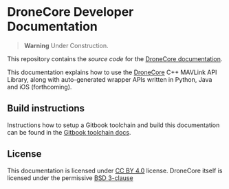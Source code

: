 # DroneCore Developer Documentation

> **Warning** Under Construction.

This repository contains the *source code* for the [DroneCore documentation](http://docs.dronecore.com).

This documentation explains how to use the [DroneCore](https://github.com/dronecore/DroneCore#dronecore) C++ MAVLink API Library, along with auto-generated wrapper APIs written in Python, Java and iOS (forthcoming).


## Build instructions

Instructions how to setup a Gitbook toolchain and build this documentation can be found in the [Gitbook toolchain docs](https://toolchain.gitbook.com/setup.html).


## License

This documentation is licensed under [CC BY 4.0](https://creativecommons.org/licenses/by/4.0/) license. DroneCore itself is licensed under the permissive [BSD 3-clause](https://github.com/dronecore/DroneCore/blob/master/LICENSE.md)
